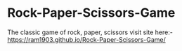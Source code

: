 # Rock-Paper-Scissors-Game
The classic game of rock, paper, scissors
visit site here:-  https://ram1903.github.io/Rock-Paper-Scissors-Game/
